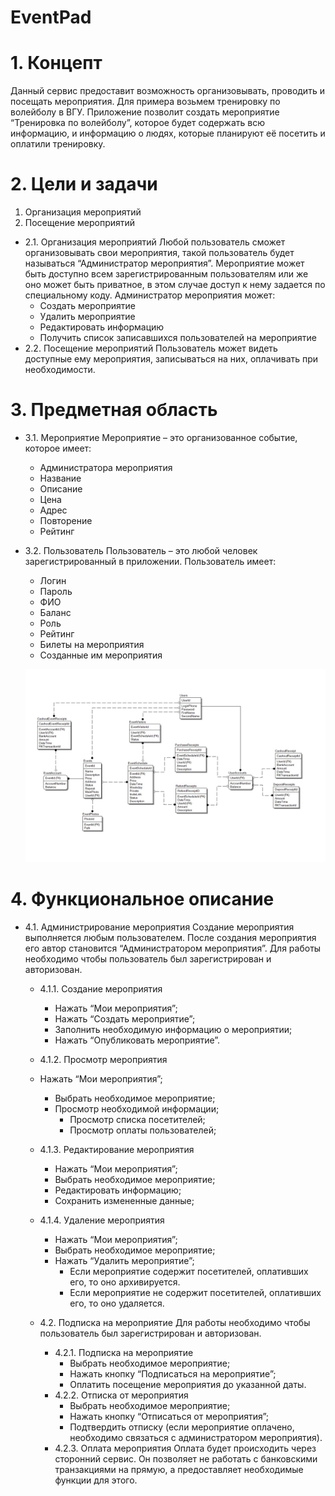 
# EventPad
# 1. Концепт
Данный сервис предоставит возможность организовывать, проводить и посещать мероприятия. Для примера возьмем тренировку по волейболу в ВГУ. Приложение позволит создать мероприятие “Тренировка по волейболу”, которое будет содержать всю информацию, и информацию о людях, которые планируют её посетить и оплатили тренировку.
# 2. Цели и задачи
1.	Организация мероприятий
2.	Посещение мероприятий
  - 2.1. Организация мероприятий
Любой пользователь сможет организовывать свои мероприятия, такой пользователь будет называться “Администратор мероприятия”. Мероприятие может быть доступно всем зарегистрированным пользователям или же оно может быть приватное, в этом случае доступ к нему задается по специальному коду. 
Администратор мероприятия может:
    -	Создать мероприятие
    -	Удалить мероприятие
    - Редактировать информацию
    -	Получить список записавшихся пользователей на мероприятие
  - 2.2. Посещение мероприятий
Пользователь может видеть доступные ему мероприятия, записываться на них, оплачивать при необходимости.
 
# 3. Предметная область
  - 3.1. Мероприятие
Мероприятие – это организованное событие, которое имеет:
    -	Администратора мероприятия
    -	Название
    -	Описание
    -	Цена
    -	Адрес
    -	Повторение
    -	Рейтинг
  - 3.2. Пользователь
Пользователь – это любой человек зарегистрированный в приложении. Пользователь имеет:
    -	Логин
    -	Пароль
    -	ФИО
    -	Баланс
    -	Роль
    -	Рейтинг
    -	Билеты на мероприятия
    -	Созданные им мероприятия

    ![Image](https://github.com/MYP4/event-pad/blob/main/DataBase.jpg)
    
# 4. Функциональное описание
  - 4.1. Администрирование мероприятия
Создание мероприятия выполняется любым пользователем. После создания мероприятия его автор становится “Администратором мероприятия”. 
Для работы необходимо чтобы пользователь был зарегистрирован и авторизован.
    - 4.1.1. Создание мероприятия
      - Нажать “Мои мероприятия”;
      -	Нажать “Создать мероприятие”;
      - Заполнить необходимую информацию о мероприятии;
      -	Нажать “Опубликовать мероприятие”.
    -	4.1.2. Просмотр мероприятия
      - Нажать “Мои мероприятия”;
        - Выбрать необходимое мероприятие;
        - Просмотр необходимой информации;
          - Просмотр списка посетителей;
          - Просмотр оплаты пользователей;
    - 4.1.3. Редактирование мероприятия
      - Нажать “Мои мероприятия”;
      - Выбрать необходимое мероприятие;
      - Редактировать информацию;
      - Сохранить измененные данные;
    - 4.1.4. Удаление мероприятия
      - Нажать “Мои мероприятия”;
      - Выбрать необходимое мероприятие;
      - Нажать “Удалить мероприятие”;
        - Если мероприятие содержит посетителей, оплативших его, то оно архивируется.
        - Если мероприятие не содержит посетителей, оплативших его, то оно удаляется.

    - 4.2. Подписка на мероприятие
Для работы необходимо чтобы пользователь был зарегистрирован и авторизован.
      - 4.2.1. Подписка на мероприятие
        - Выбрать необходимое мероприятие;
        - Нажать кнопку “Подписаться на мероприятие”;
        - Оплатить посещение мероприятия до указанной даты.
      - 4.2.2. Отписка от мероприятия
        - Выбрать необходимое мероприятие;
        - Нажать кнопку “Отписаться от мероприятия”;
        - Подтвердить отписку (если мероприятие оплачено, необходимо связаться с администратором мероприятия).
      - 4.2.3. Оплата мероприятия
Оплата будет происходить через сторонний сервис. Он позволяет не работать с банковскими транзакциями на прямую, а предоставляет необходимые функции для этого.
